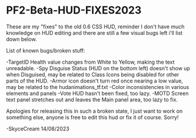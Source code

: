 # PF2-Beta-HUD-FIXES2023
These are my "fixes" to the old 0.6 CSS HUD, reminder I don't have much knowledge on HUD editing and there are still a few visual bugs left i'll list down below.

List of known bugs/broken stuff:

-TargetID Health value changes from White to Yellow, making the text unreadable.
-Spy Disguise Status (HUD on the bottom left) doesn't show up when Disguised, may be related to Class Icons being disabled for other parts of the HUD.
-Armor icon doesn't turn red once nearing a low value, may be related to the hudanimations_tf.txt
-Color inconsistencies in various elements and panels
-Vote HUD hasn't been fixed, too lazy.
-MOTD Screen text panel stretches out and leaves the Main panel area, too lazy to fix.

Apologies for releasing this in such a broken state, I just want to work on something else, anyone is free to edit this hud or fix it of course. Sorry!

-SkyceCream 14/08/2023

